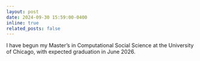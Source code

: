 ```yaml
---
layout: post
date: 2024-09-30 15:59:00-0400
inline: true  
related_posts: false
---
```


I have begun my Master’s in Computational Social Science at the University of Chicago, with expected graduation in June 2026.
